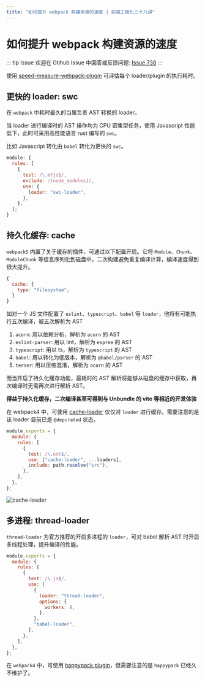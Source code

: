 ```yaml
---
title: "如何提升 webpack 构建资源的速度 | 前端工程化三十八讲"
---
```


# 如何提升 webpack 构建资源的速度

::: tip Issue
欢迎在 Gtihub Issue 中回答或反馈问题: [Issue 738](https://github.com/shfshanyue/Daily-Question/issues/738)
:::

使用 [speed-measure-webpack-plugin](https://github.com/stephencookdev/speed-measure-webpack-plugin) 可评估每个 loader/plugin 的执行耗时。

## 更快的 loader: swc

在 `webpack` 中耗时最久的当属负责 AST 转换的 loader。

当 loader 进行编译时的 AST 操作均为 CPU 密集型任务，使用 Javascript 性能低下，此时可采用高性能语言 rust 编写的 `swc`。

比如 Javascript 转化由 `babel` 转化为更快的 `swc`。

```js
module: {
  rules: [
    {
      test: /\.m?js$/,
      exclude: /(node_modules)/,
      use: {
        loader: "swc-loader",
      },
    },
  ];
}
```

## 持久化缓存: cache

`webpack5` 内置了关于缓存的插件，可通过以下配置开启。它将 `Module`、`Chunk`、`ModuleChunk` 等信息序列化到磁盘中，二次构建避免重复编译计算，编译速度得到很大提升。

```js
{
  cache: {
    type: "filesystem";
  }
}
```

如对一个 JS 文件配置了 `eslint`、`typescript`、`babel` 等 `loader`，他将有可能执行五次编译，被五次解析为 AST

1. `acorn`: 用以依赖分析，解析为 `acorn` 的 AST
2. `eslint-parser`: 用以 lint，解析为 `espree` 的 AST
3. `typescript`: 用以 ts，解析为 `typescript` 的 AST
4. `babel`: 用以转化为低版本，解析为 `@babel/parser` 的 AST
5. `terser`: 用以压缩混淆，解析为 `acorn` 的 AST

而当开启了持久化缓存功能，最耗时的 AST 解析将能够从磁盘的缓存中获取，再次编译时无需再次进行解析 AST。

**得益于持久化缓存，二次编译甚至可得到与 Unbundle 的 vite 等相近的开发体验**

在 webpack4 中，可使用 [cache-loader](https://github.com/webpack-contrib/cache-loader) 仅仅对 `loader` 进行缓存。需要注意的是该 loader 目前已是 `@depcrated` 状态。

```js
module.exports = {
  module: {
    rules: [
      {
        test: /\.ext$/,
        use: ["cache-loader", ...loaders],
        include: path.resolve("src"),
      },
    ],
  },
};
```

![cache-loader](https://cdn.jsdelivr.net/gh/shfshanyue/assets@master/src/cache-loader.7hlpm1nh2z40.png)

## 多进程: thread-loader

`thread-loader` 为官方推荐的开启多进程的 `loader`，可对 babel 解析 AST 时开启多线程处理，提升编译的性能。

```js
module.exports = {
  module: {
    rules: [
      {
        test: /\.js$/,
        use: [
          {
            loader: "thread-loader",
            options: {
              workers: 8,
            },
          },
          "babel-loader",
        ],
      },
    ],
  },
};
```

在 `webpack4` 中，可使用 [happypack plugin](https://github.com/amireh/happypack)，但需要注意的是 `happypack` 已经久不维护了。
